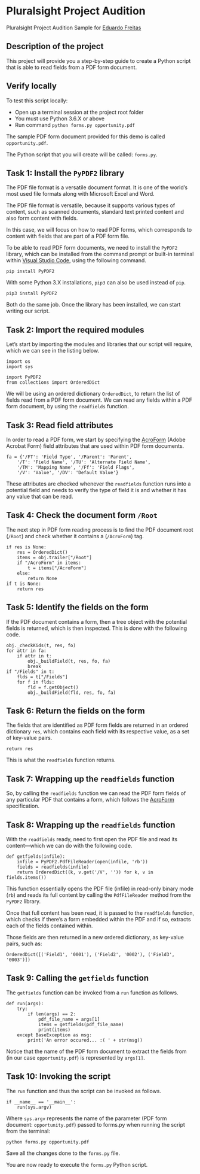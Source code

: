 # Pluralsight Project Audition
Pluralsight Project Audition Sample for [Eduardo Freitas](https://edfreitas.me)

## Description of the project
This project will provide you a step-by-step guide to create a Python script that is able to read fields from a PDF form document.

## Verify locally
To test this script locally:
* Open up a terminal session at the project root folder
* You must use Python 3.6.X or above
* Run command `python forms.py opportunity.pdf`

The sample PDF form document provided for this demo is called `opportunity.pdf`.

The Python script that you will create will be called: `forms.py`.

## Task 1: Install the `PyPDF2` library
The PDF file format is a versatile document format. It is one of the world’s most used file formats along with Microsoft Excel and Word. 

The PDF file format is versatile, because it supports various types of content, such as scanned documents, standard text printed content and also form content with fields.

In this case, we will focus on how to read PDF forms, which corresponds to content with fields that are part of a PDF form file.

To be able to read PDF form documents, we need to install the `PyPDF2` library, which can be installed from the command prompt or built-in terminal within [Visual Studio Code](https://code.visualstudio.com/), using the following command.

```
pip install PyPDF2
```

With some Python 3.X installations, `pip3` can also be used instead of `pip`. 

```
pip3 install PyPDF2
```

Both do the same job. Once the library has been installed, we can start writing our script.

## Task 2: Import the required modules
Let’s start by importing the modules and libraries that our script will require, which we can see in the listing below.

```
import os
import sys

import PyPDF2
from collections import OrderedDict
```

We will be using an ordered dictionary `OrderedDict`, to return the list of fields read from a PDF form document. We can read any fields within a PDF form document, by using the `readfields` function.

## Task 3: Read field attributes
In order to read a PDF form, we start by specifying the [AcroForm](https://www.smartdoctech.com/pdf/FormsAPIReference.pdf) (Adobe Acrobat Form) field attributes that are used within PDF form documents.

```
fa = {'/FT': 'Field Type', '/Parent': 'Parent', 
    '/T': 'Field Name', '/TU': 'Alternate Field Name',
    '/TM': 'Mapping Name', '/Ff': 'Field Flags', 
    '/V': 'Value', '/DV': 'Default Value'}
```

These attributes are checked whenever the `readfields` function runs into a potential field and needs to verify the type of field it is and whether it has any value that can be read.

## Task 4: Check the document form `/Root`
The next step in PDF form reading process is to find the PDF document root (`/Root`) and check whether it contains a (`/AcroForm`) tag.

```
if res is None:
    res = OrderedDict()
    items = obj.trailer["/Root"]
    if "/AcroForm" in items:
        t = items["/AcroForm"]
    else:
        return None
if t is None:
    return res
```

## Task 5: Identify the fields on the form

If the PDF document contains a form, then a tree object with the potential fields is returned, which is then inspected. This is done with the following code.

```
obj._checkKids(t, res, fo)
for attr in fa:
    if attr in t:
        obj._buildField(t, res, fo, fa)
        break
if "/Fields" in t:
    flds = t["/Fields"]
    for f in flds:
        fld = f.getObject()
        obj._buildField(fld, res, fo, fa)
```

## Task 6: Return the fields on the form
The fields that are identified as PDF form fields are returned in an ordered dictionary `res`, which contains each field with its respective value, as a set of key-value pairs. 

```
return res
```

This is what the `readfields` function returns.

## Task 7: Wrapping up the `readfields` function 

So, by calling the `readfields` function we can read the PDF form fields of any particular PDF that contains a form, which follows the [AcroForm](https://www.smartdoctech.com/pdf/FormsAPIReference.pdf) specification.

## Task 8: Wrapping up the `readfields` function
With the `readfields` ready, need to first open the PDF file and read its content—which we can do with the following code.

```
def getfields(infile):
    infile = PyPDF2.PdfFileReader(open(infile, 'rb'))
    fields = readfields(infile)
    return OrderedDict((k, v.get('/V', '')) for k, v in fields.items())
```

This function essentially opens the PDF file (infile) in read-only binary mode (`rb`) and reads its full content by calling the `PdfFileReader` method from the `PyPDF2` library.

Once that full content has been read, it is passed to the `readfields` function, which checks if there’s a form embedded within the PDF and if so, extracts each of the fields contained within. 

Those fields are then returned in a new ordered dictionary, as key-value pairs, such as:

```
OrderedDict([('Field1', '0001'), ('Field2', '0002'), ('Field3', '0003')])
```

## Task 9: Calling the `getfields` function
The `getfields` function can be invoked from a `run` function as follows.

```
def run(args):
    try: 
        if len(args) == 2:
            pdf_file_name = args[1]
            items = getfields(pdf_file_name)
            print(items)
    except BaseException as msg:
        print('An error occured... :( ' + str(msg))
```

Notice that the name of the PDF form document to extract the fields from (in our case `opportunity.pdf`) is represented by `args[1]`.

## Task 10: Invoking the script
The `run` function and thus the script can be invoked as follows.

```
if __name__ == '__main__':
    run(sys.argv)
```

Where `sys.argv` represents the name of the parameter (PDF form document: `opportunity.pdf`) passed to forms.py when running the script from the terminal:

`python forms.py opportunity.pdf`

Save all the changes done to the `forms.py` file.

You are now ready to execute the `forms.py` Python script.
